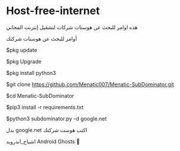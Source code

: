 # Host-free-internet
هذه اوامر للبحث عن هوستات شركات لتشغيل إنترنت المجاني


أوامر للبحث عن هوستات شركتك

$pkg update

$pkg Upgrade

$pkg install python3

$git clone https://github.com/Menatic007/Menatic-SubDominator.git


$cd Menatic-SubDominator


$pip3 install -r requirements.txt


$python3 subdominator.py -d google.net

بدل google.net
اكتب هوست شركتك

اشباح_اندرويد
Android Ghosts 👻 
